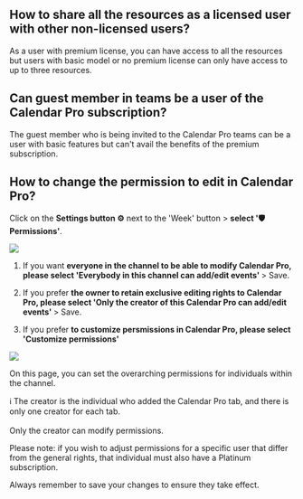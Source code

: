 ## How to share all the resources as a licensed user with other non-licensed users?

<p class="no-margin">As a user with premium license, you can have access to all the resources but users with basic model or no premium license can only have access to up to three resources.</p>

## Can guest member in teams be a user of the Calendar Pro subscription?

<p class="no-margin">The guest member who is being invited to the Calendar Pro teams can be a user with basic features but can't avail the benefits of the premium subscription.</p>

## How to change the permission to edit in Calendar Pro?

<p class="no-margin">Click on the <b>Settings button ⚙️</b> next to the 'Week' button &gt; <b>select '🛡️Permissions'</b>.</p>
<p class="no-margin"></p>
<div class="intercom-container"><img src="/assets/img/teams-pro/calendar_permissions.png"></div><ol>
<li>
<p class="no-margin">If you want <b>everyone in the channel to be able to modify Calendar Pro, please select 'Everybody in this channel can add/edit events' </b>&gt; Save.</p>
</li>
<li>
<p class="no-margin">If you prefer <b>the owner to retain exclusive editing rights to Calendar Pro, please select 'Only the creator of this Calendar Pro can add/edit events' </b>&gt; Save.</p>
</li>
<li>
<p class="no-margin">If you prefer <b>to customize persmissions in Calendar Pro, please select 'Customize permissions'</b></p>
</li>
</ol>
<p class="no-margin"></p>
<div class="intercom-container"><img src="/assets/img/teams-pro/customized_perm_calendar.png"></div>
<p class="no-margin">On this page, you can set the overarching permissions for individuals within the channel.</b></p>
<p class="no-margin">ℹ️ The creator is the individual who added the Calendar Pro tab, and there is only one creator for each tab.<br><br>Only the creator can modify permissions.</b>
<p class="no-margin">Please note: if you wish to adjust permissions for a specific user that differ from the general rights, that individual must also have a Platinum subscription.</b></p>

<p class="no-margin">Always remember to save your changes to ensure they take effect.</b></p>

<p class="no-margin"></p>

<Intercom />
<Hubspot />
<Clarity />
<GoogleAnalytics />

